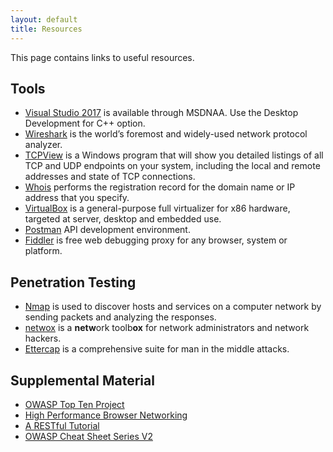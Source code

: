 ```yaml
---
layout: default
title: Resources
---
```


This page contains links to useful resources.
 
 Tools
------------------------------------

-   [Visual Studio 2017](https://e5.onthehub.com/WebStore/ProductsByMajorVersionList.aspx?cmi_cs=1&cmi_mnuMain=bdba23cf-e05e-e011-971f-0030487d8897&ws=c1ca0b0c-0f62-e511-9410-b8ca3a5db7a1&vsro=8) is available through MSDNAA. Use the Desktop Development for C++ option.
-   [Wireshark](https://www.wireshark.org/) is the world’s foremost and widely-used network protocol analyzer. 
-   [TCPView](https://docs.microsoft.com/en-us/sysinternals/downloads/tcpview) is a Windows program that will show you detailed listings of all TCP and UDP endpoints on your system, including the local and remote addresses and state of TCP connections.
-   [Whois](https://docs.microsoft.com/en-us/sysinternals/downloads/whois) performs the registration record for the domain name or IP address that you specify.
-   [VirtualBox](https://www.virtualbox.org/wiki/Downloads) is a general-purpose full virtualizer for x86 hardware, targeted at server, desktop and embedded use.
-   [Postman](https://www.getpostman.com/]) API development environment.
-   [Fiddler](https://www.telerik.com/fiddler) is free web debugging proxy for any browser, system or platform.

Penetration Testing
------------------------------------

-   [Nmap](https://nmap.org/) is used to discover hosts and services on a computer network by sending packets and analyzing the responses.
-   [netwox](http://www.cis.syr.edu/~wedu/Teaching/cis758/netw522/netwox-doc_html/) is a **netw**ork toolb**ox** for network administrators and network hackers.
-   [Ettercap](http://www.ettercap-project.org/ettercap/) is a comprehensive suite for man in the middle attacks.

Supplemental Material
------------------------------------
-   [OWASP Top Ten Project](https://www.owasp.org/index.php/Category:OWASP_Top_Ten_Project)
-   [High Performance Browser Networking](https://hpbn.co/)
-   [A RESTful Tutorial](https://www.restapitutorial.com/)
-   [OWASP Cheat Sheet Series V2](https://cheatsheetseries.owasp.org/)
